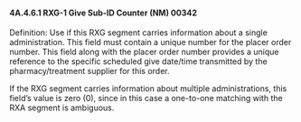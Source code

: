 #### 4A.4.6.1 RXG-1 Give Sub-ID Counter (NM) 00342

Definition: Use if this RXG segment carries information about a single administration. This field must contain a unique number for the placer order number. This field along with the placer order number provides a unique reference to the specific scheduled give date/time transmitted by the pharmacy/treatment supplier for this order.

If the RXG segment carries information about multiple administrations, this field’s value is zero (0), since in this case a one-to-one matching with the RXA segment is ambiguous.
